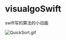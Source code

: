# visualgoSwift
swift写的算法的小动画

![QuickSort.gif](http://upload-images.jianshu.io/upload_images/2972133-ff292ca96d34f20f.gif?imageMogr2/auto-orient/strip)
